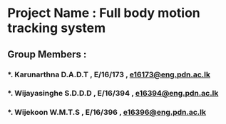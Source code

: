  # Project Name : Full body motion tracking system
 
 ## Group Members :
 ### *. Karunarthna D.A.D.T , E/16/173 , e16173@eng.pdn.ac.lk
 ### *. Wijayasinghe S.D.D.D , E/16/394 , e16394@eng.pdn.ac.lk
 ### *. Wijekoon W.M.T.S , E/16/396 , e16396@eng.pdn.ac.lk
